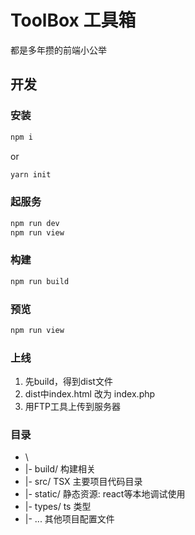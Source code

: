 # ToolBox 工具箱

都是多年攒的前端小公举

## 开发

### 安装

```bash
npm i
```

or

```bash
yarn init
```

### 起服务

```bash
npm run dev
npm run view
```

### 构建

```bash
npm run build
```

### 预览

```bash
npm run view
```

### 上线

1. 先build，得到dist文件
2. dist中index.html 改为 index.php
3. 用FTP工具上传到服务器

### 目录

* \
* |- build/ 构建相关
* |- src/ TSX 主要项目代码目录
* |- static/ 静态资源: react等本地调试使用
* |- types/ ts 类型
* |- ... 其他项目配置文件
